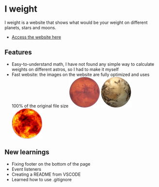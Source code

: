 # I weight

I weight is a website that shows what would be your weight on different planets, stars and moons.

- <a href="https://daniel-martone.github.io/i-weight/">Access the website here</a>

## Features

- Easy-to-understand math, I have not found any simple way to calculate weights on different astros, so I had to make it myself
- Fast website: the images on the website are fully optimized and uses 100% of the original file size
  <img src="images/mars-100.png" alt="mars"> <img src="images/pluto-100.png" alt="pluto"> <img src="images/sun-100.png" alt="mars">

## New learnings

- Fixing footer on the bottom of the page
- Event listeners
- Creating a README from VSCODE
- Learned how to use .gitignore